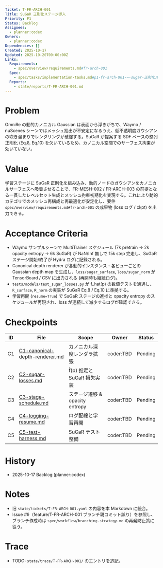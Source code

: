 ```yaml
---
Ticket: T-FR-ARCH-001
Title: SuGaR 正則化ステージ導入
Priority: P1
Status: Backlog
Assignees:
  - planner:codex
Owners:
  - planner:codex
Dependencies: []
Created: 2025-10-17
Updated: 2025-10-20T00:00:00Z
Links:
  Requirements:
    - spec/overview/requirements.md#fr-arch-001
  Spec:
    - spec/tasks/implementation-tasks.md#p1-fr-arch-001-—-sugar-正則化ステージ
  Reports:
    - state/reports/T-FR-ARCH-001.md
---
```


# Problem
OmniRe の動的カノニカル Gaussian は表面から浮きがちで、Waymo / nuScenes シーンではメッシュ抽出が不安定になるうえ、低不透明度ガウシアンの吹き溜まりでレンダリングが破綻する。SuGaR が提案する SDF ベースの整列正則化 (Eq.8, Eq.10) を欠いているため、カノニカル空間でのサーフェス拘束が効いていない。

# Value
学習ステージに SuGaR 正則化を組み込み、動的ノードのガウシアンをカノニカルサーフェスへ吸着させることで、FR-MESH-002 / FR-ARCH-003 の前提となる一貫したレベルセット生成とメッシュ拘束初期化を実現する。これにより動的カテゴリでのメッシュ再構成と再最適化が安定化し、要件 `spec/overview/requirements.md#fr-arch-001` の成果物 (loss ログ / ckpt) を出力できる。

# Acceptance Criteria
- Waymo サンプルシーンで MultiTrainer スケジュール (7k pretrain → 2k opacity entropy → 6k SuGaR) が NaN/Inf 無しで 15k step 完走し、SuGaR ステージ開始/終了が Hydra ログに記録される。
- Canonical depth renderer が各動的インスタンス・各ビューごとの Gaussian depth map を生成し、`loss/sugar_surface`, `loss/sugar_norm` が TensorBoard / CSV に出力される (再開時も継続ログ)。
- `tests/models/test_sugar_losses.py` が f_hat(p) の数値テストを通過し、`R_surface`, `R_norm` の実装が SuGaR Eq.8 / Eq.10 に準拠する。
- 学習再開 (`resume=True`) で SuGaR ステージの進捗と opacity entropy のスケジュールが再現され、loss が連続して減少するログが確認できる。

# Checkpoints
| ID | File | Scope | Owner | Status |
|----|------|-------|-------|--------|
| C1 | [C1-canonical-depth-renderer.md](./C1-canonical-depth-renderer.md) | カノニカル深度レンダラ拡張 | coder:TBD | Pending |
| C2 | [C2-sugar-losses.md](./C2-sugar-losses.md) | f̂(p) 推定と SuGaR 損失実装 | coder:TBD | Pending |
| C3 | [C3-stage-schedule.md](./C3-stage-schedule.md) | ステージ遷移 & opacity entropy | coder:TBD | Pending |
| C4 | [C4-logging-resume.md](./C4-logging-resume.md) | ログ配線と学習再開 | coder:TBD | Pending |
| C5 | [C5-test-harness.md](./C5-test-harness.md) | SuGaR テスト整備 | coder:TBD | Pending |

# History
- 2025-10-17 Backlog (planner:codex)

# Notes
- 旧 `state/tickets/T-FR-ARCH-001.yaml` の内容を本 Markdown に統合。
- Issue #9（feature/T-FR-ARCH-001 ブランチ親コミット誤り）を参照し、ブランチ作成時は `spec/workflow/branching-strategy.md` の再発防止策に従う。

# Trace
- TODO: `state/trace/T-FR-ARCH-001/` のエントリを追記。
